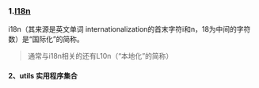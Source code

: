 ### 1.[I18n](https://baike.baidu.com/item/I18N/6771940?fr=aladdin)

i18n（其来源是英文单词 internationalization的首末字符i和n，18为中间的字符数）是“国际化”的简称。

> 通常与i18n相关的还有L10n（“本地化”的简称）

#### 2、utils 实用程序集合 
